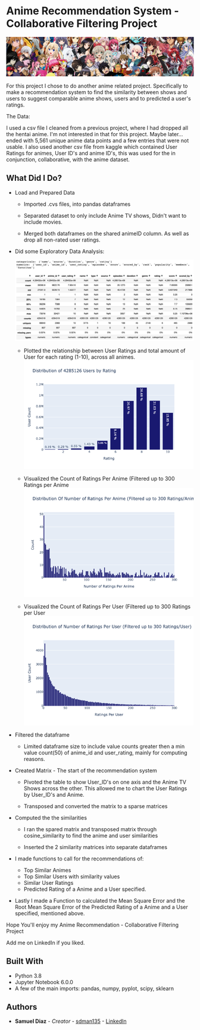 # Anime Recommendation System - Collaborative Filtering Project
![](images/dataset-cover.png)


For this project I chose to do another anime related project. Specifically to make a recommendation system to find the similarity between shows and users to suggest comparable anime shows, users and to predicted a user's ratings.


The Data:

I used a csv file I cleaned from a previous project, where I had dropped all the hentai anime. I'm not interested in that for this project. Maybe later... ended with 5,561 unique anime data points and a few entries that were not usable. I also used another csv file from kaggle which contained  User Ratings for animes, User ID's and anime ID's, this was used for the in conjunction, collaborative, with the anime dataset.

## What Did I Do?

* Load and Prepared Data

  - Imported .cvs files, into pandas dataframes

  - Separated dataset to only include Anime TV shows, Didn't want to include movies.

  - Merged both dataframes on the shared animeID column. As well as drop all non-rated user ratings.

* Did some Exploratory Data Analysis:

  ![](images/EDA.png)

  - Plotted the relationship between User Ratings and total amount of User for each rating (1-10), across all animes.
  ![](images/Usercount-Rating.png)


  - Visualized the Count of Ratings Per Anime (Filtered up to 300 Ratings per Anime
  ![](images/Ratingcount-Anime.png)

  - Visualized the Count of Ratings Per User (Filtered up to 300 Ratings per User
  ![](images/Ratingcount-User.png)

* Filtered the dataframe

  - Limited dataframe size to include value counts greater then a min value count(50) of anime_id and user_rating, mainly for computing reasons.

* Created Matrix - The start of the recommendation system

  - Pivoted the table to show User_ID's on one axis and the Anime TV Shows across the other. This allowed me to chart the User Ratings by User_ID's and Anime.

  - Transposed and converted the matrix to a sparse matrices

* Computed the the similarities

  - I ran the spared matrix and transposed matrix through cosine_similarity to find the anime and user similarities

  - Inserted the 2 similarity matrices into separate dataframes

* I made functions to call for the recommendations of:
  - Top Similar Animes
  - Top Similar Users with similarity values
  - Similar User Ratings
  - Predicted Rating of a Anime and a User specified.

* Lastly I made a Function to calculated the Mean Square Error and the Root Mean Square Error of the Predicted Rating of a Anime and a User specified, mentioned above.


Hope You'll enjoy my Anime Recommendation - Collaborative Filtering Project

Add me on LinkedIn if you liked.

## Built With

* Python 3.8
* Jupyter Notebook 6.0.0
* A few of the main imports: pandas, numpy, pyplot, scipy, sklearn


## Authors

* **Samuel Diaz** - *Creator* - [sdman135](https://github.com/sdman135/) - [LinkedIn](https://www.linkedin.com/in/samuel-diaz-data-scientist)
